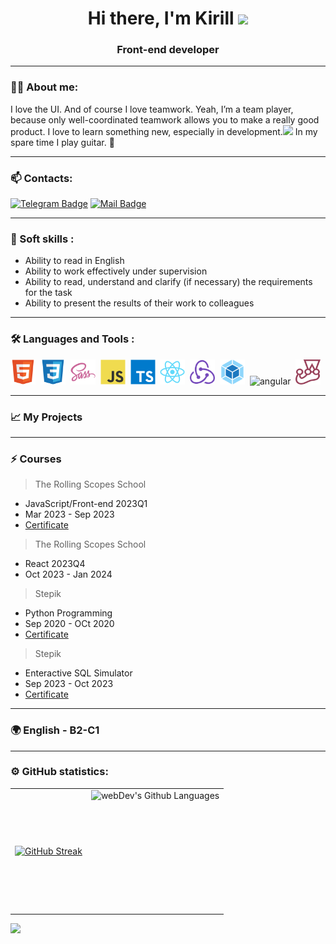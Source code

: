 <h1 align="center">Hi there, I'm Kirill
  <img src="https://github.com/blackcater/blackcater/raw/main/images/Hi.gif" height="32"/>
</h1>
<h3 align="center">Front-end developer
</h3>

---

### :man_technologist: About me:
I love the UI. And of course I love teamwork. Yeah, I’m a team player, because only well-coordinated teamwork allows you to make a really good product. I love to learn something new, especially in development.<img src="https://media.giphy.com/media/WUlplcMpOCEmTGBtBW/giphy.gif" width="30px"> In my spare time I play guitar. :guitar:

---

### :mailbox: Contacts:
[![Telegram Badge](https://img.shields.io/badge/-Kirill-blue?style=flat&logo=Telegram&logoColor=white)](https://t.me/kirillvm52) [![Mail Badge](https://img.shields.io/badge/-Mail-red?style=flat&logo=Gmail&logoColor=white)](mailto:mezentsevkv91@gmail.com)

---

### :construction_worker: Soft skills :
- Ability to read in English
- Ability to work effectively under supervision
- Ability to read, understand and clarify (if necessary) the requirements for the task
- Ability to present the results of their work to colleagues

---

### :hammer_and_wrench: Languages and Tools :

<div>
  <img src="https://github.com/devicons/devicon/blob/master/icons/html5/html5-original.svg" title="html5" alt="html5" width="40" height="40"/>&nbsp
  <img src="https://github.com/devicons/devicon/blob/master/icons/css3/css3-original.svg" title="css" alt="css" width="40" height="40"/>&nbsp
  <img src="https://github.com/devicons/devicon/blob/master/icons/sass/sass-original.svg" title="sass/scss" alt="sass/scss" width="40" height="40"/>&nbsp;
  <img src="https://github.com/devicons/devicon/blob/master/icons/javascript/javascript-original.svg" title="javascript" alt="javascript" width="40" height="40"/>&nbsp
  <img src="https://github.com/devicons/devicon/blob/master/icons/typescript/typescript-original.svg" title="javascript" alt="typescript" width="40" height="40"/>&nbsp
  <img src="https://github.com/devicons/devicon/blob/master/icons/react/react-original.svg" title="react" alt="react" width="40" height="40"/>&nbsp;
  <img src="https://github.com/devicons/devicon/blob/master/icons/redux/redux-original.svg" title="Redux" alt="Redux " width="40" height="40"/>&nbsp;
  <img src="https://github.com/devicons/devicon/blob/master/icons/webpack/webpack-original.svg" title="webpack" alt="webpack" width="40" height="40"/>&nbsp;
  <img src="https://vitejs.dev/logo.svg" title="vite" alt="angular" width="40" height="40"/>&nbsp;
  <img src="https://github.com/devicons/devicon/blob/master/icons/jest/jest-plain.svg" title="jest" alt="jest" width="40" height="40"/>&nbsp;
</div>

---

### 📈 My Projects

---

### ⚡ Courses

> The Rolling Scopes School
  - JavaScript/Front-end 2023Q1
  - Mar 2023 - Sep 2023
  - [Certificate](https://app.rs.school/certificate/prc2soe0)

> The Rolling Scopes School
  - React 2023Q4
  - Oct 2023 - Jan 2024

> Stepik
  - Python Programming
  - Sep 2020 - OCt 2020
  - [Certificate](https://stepik.org/cert/792418?lang=en)

> Stepik
  - Enteractive SQL Simulator
  - Sep 2023 - Oct 2023
  - [Certificate](https://stepik.org/cert/2198316?lang=en)
    
---

### 🌍 English - B2-C1

---

### ⚙️ GitHub statistics:

<table>
  <tr>
    <td>
     <a href="https://git.io/streak-stats"><img src="http://github-readme-streak-stats.herokuapp.com?user=KirillVM&mode=weekly&theme=dark&background=000000" alt="GitHub Streak" /></a>
    </td>
    <td>
      <img height="195px" align="right" alt="webDev's Github Languages" src="https://github-readme-stats-sigma-five.vercel.app/api/top-langs/?username=KirillVM&layout=compact&theme=vision-friendly-dark" />
    </td>
  </tr>
</table>

![](https://komarev.com/ghpvc/?username=KirillVM)
